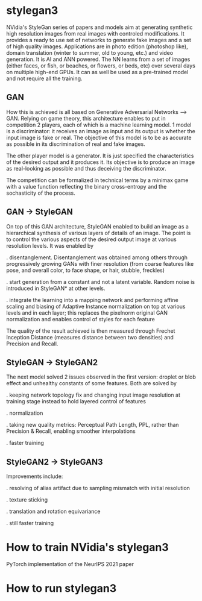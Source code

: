 # stylegan3
NVidia's StyleGan series of papers and models aim at generating synthetic high resolution images from real images with controled modifications.
It provides a ready to use set of networks to generate fake images and a set of high quality images.
Applications are in photo edition (photoshop like), domain translation (winter to summer, old to young, etc.) and video generation.
It is AI and ANN powered. The NN learns from a set of images (either faces, or fish, or beaches, or flowers, or beds, etc) over several days on multiple high-end GPUs. 
It can as well be used as a pre-trained model and not require all the training.


GAN
---
How this is achieved is all based on Generative Adversarial Networks --> GAN. Relying on game theory, this architecture enables to put in competition 2 players, each of which is a machine learning model. 1 model is a discriminator: it receives an image as input and its output is whether the input image is fake or real. The objective of this model is to be as accurate as possible in its discrimination of real and fake images.

The other player model is a generator. It is just specified the characteristics of the desired output and it produces it. Its objective is to produce an image as real-looking as possible and thus deceiving the discriminator.

The competition can be formalized in technical terms by a minimax game with a value function reflecting the binary cross-entropy and the sochasticity of the process.


GAN -> StyleGAN
---------------
On top of this GAN architecture, StyleGAN enabled to build an image as a hierarchical synthesis of various layers of details of an image. The point is to control the various aspects of the desired output image at various resolution levels. It was enabled by 

. disentanglement. Disentanglement was obtained among others through progressively growing GANs with finer resolution (from coarse features like pose, and overall color, to face shape, or hair, stubble, freckles) 

. start generation from a constant and not a latent variable. Random noise is introduced in StyleGAN* at other levels. 

. integrate the learning into a mapping network and performing affine scaling and biasing of Adaptive Instance normalization on top at various levels and in each layer; this replaces the pixelnorm original GAN normalization and enables control of styles for each feature

The quality of the result achieved is then measured through Frechet Inception Distance (measures distance between two densities) and Precision and Recall. 


StyleGAN -> StyleGAN2
---------------------
The next model solved 2 issues observed in the first version: droplet or blob effect and unhealthy constants of some features. Both are solved by

. keeping network topology fix and changing input image resolution at training stage instead to hold layered control of features

. normalization

. taking new quality metrics: Perceptual Path Length, PPL, rather than Precision & Recall, enabling smoother interpolations

. faster training


StyleGAN2 -> StyleGAN3
----------------------
Improvements include:

. resolving of alias artifact due to sampling mismatch with initial resolution

. texture sticking

. translation and rotation equivariance

. still faster training


# How to train NVidia's stylegan3 
PyTorch implementation of the NeurIPS 2021 paper


# How to run stylegan3

